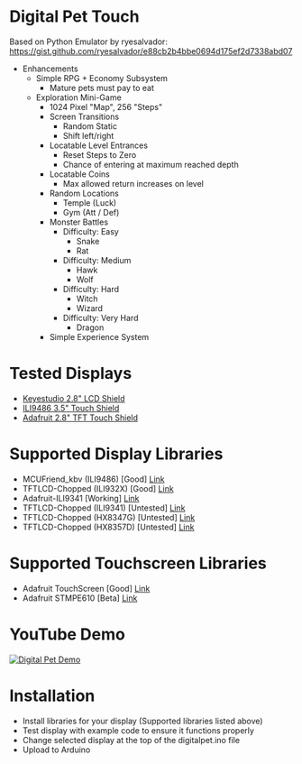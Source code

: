 # Digital Pet Touch
Based on Python Emulator by ryesalvador: https://gist.github.com/ryesalvador/e88cb2b4bbe0694d175ef2d7338abd07

* Enhancements
  * Simple RPG + Economy Subsystem
    * Mature pets must pay to eat
  * Exploration Mini-Game
    * 1024 Pixel "Map", 256 "Steps"
    * Screen Transitions
      * Random Static
      * Shift left/right
    * Locatable Level Entrances
      * Reset Steps to Zero
      * Chance of entering at maximum reached depth
    * Locatable Coins
      * Max allowed return increases on level
    * Random Locations
      * Temple (Luck)
      * Gym (Att / Def)
    * Monster Battles
      * Difficulty: Easy
        * Snake
        * Rat
      * Difficulty: Medium
        * Hawk
        * Wolf
      * Difficulty: Hard
        * Witch
        * Wizard
      * Difficulty: Very Hard
        * Dragon
    * Simple Experience System

# Tested Displays
 * [Keyestudio 2.8" LCD Shield](https://www.keyestudio.com/products/keyestudio-28-inch-240320-tft-lcd-shield-for-arduino-uno-r3)
 * [ILI9486 3.5" Touch Shield](https://www.amazon.ca/gp/product/B07NWH47PV/ref=ppx_yo_dt_b_asin_title_o01_s00?ie=UTF8&psc=1)
 * [Adafruit 2.8" TFT Touch Shield](https://www.adafruit.com/product/1651)

# Supported Display Libraries
 * MCUFriend_kbv (ILI9486) [Good] [Link](https://github.com/prenticedavid/MCUFRIEND_kbv)
 * TFTLCD-Chopped (ILI932X) [Good] [Link](https://github.com/Dark-Show/TFTLCD-Chopped)
 * Adafruit-ILI9341 [Working] [Link](https://github.com/adafruit/Adafruit_ILI9341)
 * TFTLCD-Chopped (ILI9341) [Untested] [Link](https://github.com/Dark-Show/TFTLCD-Chopped)
 * TFTLCD-Chopped (HX8347G) [Untested] [Link](https://github.com/Dark-Show/TFTLCD-Chopped)
 * TFTLCD-Chopped (HX8357D) [Untested] [Link](https://github.com/Dark-Show/TFTLCD-Chopped)
 
# Supported Touchscreen Libraries
 * Adafruit TouchScreen [Good] [Link](https://github.com/adafruit/Adafruit_TouchScreen)
 * Adafruit STMPE610 [Beta] [Link](https://github.com/adafruit/Adafruit_STMPE610)
 
# YouTube Demo
[![Digital Pet Demo](https://img.youtube.com/vi/8PmTnB564RI/0.jpg)](http://www.youtube.com/watch?v=8PmTnB564RI)

# Installation
 * Install libraries for your display (Supported libraries listed above)
 * Test display with example code to ensure it functions properly
 * Change selected display at the top of the digitalpet.ino file
 * Upload to Arduino

